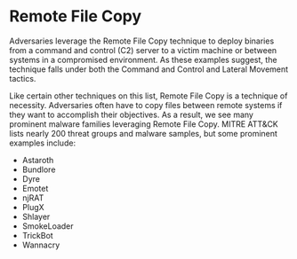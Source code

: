 # Remote File Copy

Adversaries leverage the Remote File Copy technique to deploy binaries from a command and control \(C2\) server to a victim machine or between systems in a compromised environment. As these examples suggest, the technique falls under both the Command and Control and Lateral Movement tactics.

Like certain other techniques on this list, Remote File Copy is a technique of necessity. Adversaries often have to copy files between remote systems if they want to accomplish their objectives. As a result, we see many prominent malware families leveraging Remote File Copy. MITRE ATT&CK lists nearly 200 threat groups and malware samples, but some prominent examples include:

* Astaroth
* Bundlore
* Dyre
* Emotet
* njRAT
* PlugX
* Shlayer
* SmokeLoader
* TrickBot
* Wannacry

